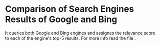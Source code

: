 # Comparison of Search Engines Results of Google and Bing
It queries both Google and Bing engines and assignes the relevance score to each of the engine's top-5 results.
For more info read the file : 
